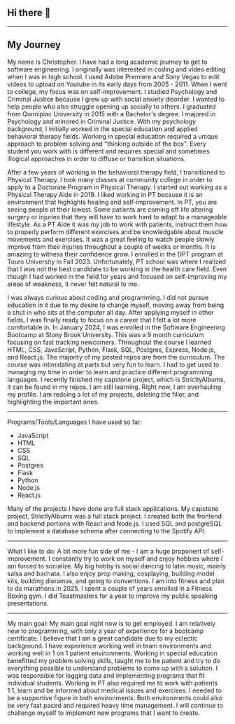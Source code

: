 ## Hi there 👋
---------------------------------------------------------------------------------------------------------------------------------
My Journey
---------------------------------------------------------------------------------------------------------------------------------
My name is Christopher. I have had a long academic journey to get to software engineering. I originally was interested in coding and video editing when I was in high school. I used Adobe Premiere and Sony Vegas to edit videos to upload on Youtube in its early days from 2005 - 2011. When I went to college, my focus was on self-improvement. I studied Psychology and Criminal Justice because I grew up with social anxiety disorder. I wanted to help people who also struggle opening up socially to others. I graduated from Qunnipiac University in 2015 with a Bachelor's degree. I majored in Psychology and minored in Criminal Justice. With my psychology background, I initially worked in the special education and applied behavioral therapy fields. Working in special education required a unique approach to problem solving and "thinking outside of the box". Every student you work with is different and requires special and sometimes illogical approaches in order to diffuse or transition situations.

After a few years of working in the behavioral therapy field, I transitioned to Physical Therapy. I took many classes at community college in order to apply to a Doctorate Program in Physical Therapy. I started out working as a Physical Therapy Aide in 2019. I liked working in PT because it is an environment that highlights healing and self-improvement. In PT, you are seeing people at their lowest. Some patients are coming off life altering surgery or injuries that they will have to work hard to adapt to a manageable lifestyle. As a PT Aide it was my job to work with patients, instruct them how to properly perform different exercises and be knowledgable about muscle movements and exercises. It was a great feeling to watch people slowly improve from their injuries throughout a couple of weeks or months. It is amazing to witness their confidence grow. I enrolled in the DPT program at Touro University in Fall 2023. Unfortunately, PT school was where I realized that I was not the best candidate to be working in the health care field. Even though I had worked in the field for years and focused on self-improving my areas of weakness, it never felt natural to me.

I was always curious about coding and programming. I did not pursue education in it due to my desire to change myself, moving away from being a shut in who sits at the computer all day. After applying myself in other fields, I was finally ready to focus on a career that I felt a lot more comfortable in. In January 2024, I was enrolled in the Software Engineering Bootcamp at Stony Brook University. This was a 9 month curriculum focusing on fast tracking newcomers. Throughout the course I learned HTML, CSS, JavaScript, Python, Flask, SQL, Postgres, Express, Node.js, and React.js. The majority of my posted repos are from the curriculum. The course was intimidating at parts but very fun to learn. I had to get used to managing my time in order to learn and practice different programming languages. I recently finished my capstone project, which is StrictlyAlbums, it can be found in my repos. I am still learning. Right now, I am overhauling my profile. I am redoing a lot of my projects, deleting the filler, and highlighting the important ones.
__________________________________________________________________________________________________________________________________________
Programs/Tools/Languages I have used so far:
- JavaScript
- HTML
- CSS
- SQL
- Postgres
- Flask
- Python
- Node.js
- React.js

Many of the projects I have done are full stack applications. My capstone project, StrictlyAlbums was a full stack project. I created both the frontend and backend portions with React and Node.js. I used SQL and postgreSQL to implement a database schema after connecting to the Spotify API.

__________________________________________________________________________________________________________________________________________
What I like to do:
A bit more fun side of me - I am a huge proponent of self-improvement. I constantly try to work on myself and enjoy hobbies where I am forced to socialize. My big hobby is social dancing to latin music, mainly salsa and bachata. I also enjoy prop making, cosplaying, building model kits, building dioramas, and going to conventions. I am into fitness and plan to do marathons in 2025. I spent a couple of years enrolled in a Fitness Boxing gym. I did Toastmasters for a year to improve my public speaking presentations.
__________________________________________________________________________________________________________________________________________
My main goal:
My main goal right now is to get employed. I am relatively new to programming, with only a year of experience for a bootcamp certificate. I believe that I am a great candidate due to my eclectic background. I have experience working well in team environments and working well in 1 on 1 patient environments. Working in special education benefitted my problem solving skills, taught me to be patient and try to do everything possible to understand problems to come up with a solution. I was responsible for logging data and implementing programs that fit individual students. Working in PT also required me to work with patients 1:1, learn and be informed about medical issues and exercises. I needed to be a supportive figure in both environments. Both environments could also be very fast paced and required heavy time management. I will continue to challenge myself to implement new programs that I want to create.
